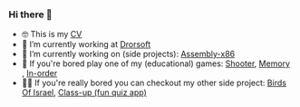 ### Hi there 👋
- 🤓 This is my <a href="https://chenpeleg.github.io/cv" target="_blank">CV</a>
- 👷 I’m currently working at <a href="https://https://drorsoft.com/" target="_blank">Drorsoft</a>
- 🔭 I’m currently working on (side projects): <a href="https://github.com/ChenPeleg/Assembly-x86" target="_blank">Assembly-x86</a>  
- 🥱 If you're bored play one of my (educational) games: <a href="https://chenpeleg.github.io/Games/Shooter/ShooterMarket.html" target="_blank">Shooter</a>, <a href="https://chenpeleg.github.io/Games/Memory/index.html" target="_blank">Memory</a> , [In-order](https://chenpeleg.github.io/in-order/)
- 🥱🥱 If you're really bored you can checkout my other side project: [Birds Of Israel](chenpeleg.github.io/Birds-of-Israel/), [Class-up (fun quiz app)](https://chenpeleg.github.io/Classup/)
 
